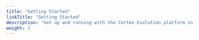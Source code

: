 ```yaml
---
title: "Getting Started"
linkTitle: "Getting Started"
description: "Get up and running with the Cortex Evolution platform in minutes"
weight: 3
---
```

